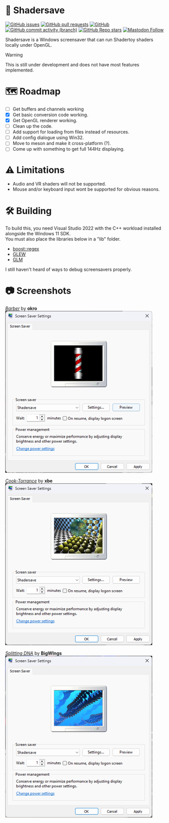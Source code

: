 # :rainbow: Shadersave
[![GitHub issues](https://img.shields.io/github/issues/analogfeelings/shadersave?style=flat-square&logo=github&label=Issues)](https://github.com/AnalogFeelings/shadersave/issues)
[![GitHub pull requests](https://img.shields.io/github/issues-pr/analogfeelings/shadersave?label=Pull%20Requests&style=flat-square&logo=github)](https://github.com/AnalogFeelings/shadersave/pulls)
[![GitHub](https://img.shields.io/github/license/analogfeelings/shadersave?label=License&style=flat-square&logo=opensourceinitiative&logoColor=white)](https://github.com/AnalogFeelings/shadersave/blob/master/LICENSE.txt)
[![GitHub commit activity (branch)](https://img.shields.io/github/commit-activity/m/analogfeelings/shadersave/master?label=Commit%20Activity&style=flat-square&logo=github)](https://github.com/AnalogFeelings/shadersave/graphs/commit-activity)
[![GitHub Repo stars](https://img.shields.io/github/stars/analogfeelings/shadersave?label=Stargazers&style=flat-square&logo=github)](https://github.com/AnalogFeelings/shadersave/stargazers)
[![Mastodon Follow](https://img.shields.io/mastodon/follow/109309123442839534?domain=https%3A%2F%2Ftech.lgbt%2F&style=flat-square&logo=mastodon&logoColor=white&label=Follow%20Me!&color=6364ff)](https://tech.lgbt/@analog_feelings)

Shadersave is a Windows screensaver that can run Shadertoy shaders locally under OpenGL.

> [!WARNING]
> This is still under development and does not have most features implemented.

# :world_map: Roadmap

- [ ] Get buffers and channels working
- [x] Get basic conversion code working.
- [x] Get OpenGL renderer working.
- [ ] Clean up the code.
- [ ] Add support for loading from files instead of resources.
- [ ] Add config dialogue using Win32.
- [ ] Move to meson and make it cross-platform (?).
- [ ] Come up with something to get full 144Hz displaying.

# :warning: Limitations

- Audio and VR shaders will not be supported.
- Mouse and/or keyboard input wont be supported for obvious reasons.

# :hammer_and_wrench: Building

To build this, you need Visual Studio 2022 with the C++ workload installed alongside the Windows 11 SDK.  
You must also place the libraries below in a "lib" folder.

- [boost::regex](https://github.com/boostorg/regex)
- [GLEW](https://glew.sourceforge.net/)
- [GLM](https://github.com/g-truc/glm)

I still haven't heard of ways to debug screensavers properly.

# :camera: Screenshots

[*Barber*](https://www.shadertoy.com/view/MsjXDm) by **okro**  
![barber](screenshots/barber.png)

[*Cook-Torrance*](https://www.shadertoy.com/view/XsXXDB) by **xbe**  
![torrance](screenshots/raytracer.png)

[*Splitting DNA*](https://www.shadertoy.com/view/4d2cWd) by **BigWIngs**  
![dna](screenshots/dna.png)
